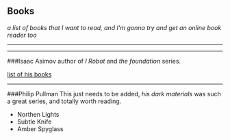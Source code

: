 Books
----
_a list of books that I want to read, and I'm gonna try and get an online book
reader too_

----
----

###Isaac Asimov
author of _I Robot_ and _the foundation_ series.

[list of his books](http://readanybooks.net/authors/IsaacAsimov.html)

----
###Philip Pullman
This just needs to be added, _his dark materials_ was such a great series, and
totally worth reading.
- Northen Lights
- Subtle Knife
- Amber Spyglass
